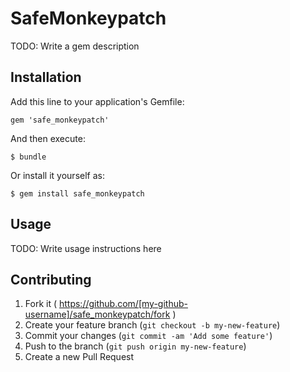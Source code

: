 # SafeMonkeypatch

TODO: Write a gem description

## Installation

Add this line to your application's Gemfile:

    gem 'safe_monkeypatch'

And then execute:

    $ bundle

Or install it yourself as:

    $ gem install safe_monkeypatch

## Usage

TODO: Write usage instructions here

## Contributing

1. Fork it ( https://github.com/[my-github-username]/safe_monkeypatch/fork )
2. Create your feature branch (`git checkout -b my-new-feature`)
3. Commit your changes (`git commit -am 'Add some feature'`)
4. Push to the branch (`git push origin my-new-feature`)
5. Create a new Pull Request
